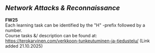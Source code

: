 ## *Network Attacks & Reconnaissance*
**FW25**   
Each learning task can be identified by the "H" -prefix followed by a number.   
Course tasks &/ description can be found at: <https://terokarvinen.com/verkkoon-tunkeutuminen-ja-tiedustelu/> (Link added 21.10.2025)  
